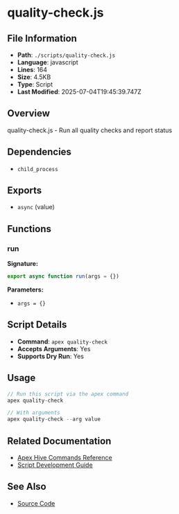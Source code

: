 # quality-check.js

## File Information

- **Path**: `./scripts/quality-check.js`
- **Language**: javascript
- **Lines**: 164
- **Size**: 4.5KB
- **Type**: Script
- **Last Modified**: 2025-07-04T19:45:39.747Z

## Overview

quality-check.js - Run all quality checks and report status

## Dependencies

- `child_process`

## Exports

- `async` (value)

## Functions

### run

**Signature:**
```javascript
export async function run(args = {})
```

**Parameters:**
- `args = {}`

## Script Details

- **Command**: `apex quality-check`
- **Accepts Arguments**: Yes
- **Supports Dry Run**: Yes

## Usage

```javascript
// Run this script via the apex command
apex quality-check

// With arguments
apex quality-check --arg value
```

## Related Documentation

- [Apex Hive Commands Reference](../architecture/reference/commands/)
- [Script Development Guide](../development/scripts/)

## See Also

- [Source Code](./scripts/quality-check.js)

